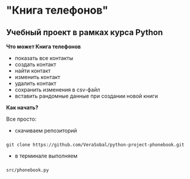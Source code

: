 # "Книга телефонов"
## Учебный проект в рамках курса Python

**Что может Книга телефонов**
- показать все контакты
- создать контакт
- найти контакт
- изменить контакт
- удалить контакт
- сохранить изменения в csv-файл
- вставить рандомные данные при создании новой книги

**Как начать?**

Все просто: 
- скачиваем репозиторий
###
	git clone https://github.com/VeraSobal/python-project-phonebook.git
- в терминале выполняем 
###
	src/phonebook.py


